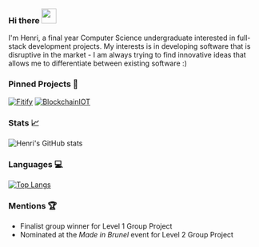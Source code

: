### Hi there <img src="https://raw.githubusercontent.com/MartinHeinz/MartinHeinz/master/wave.gif" width="30px">

I'm Henri, a final year Computer Science undergraduate interested in full-stack development projects. My interests is in developing software that is disruptive in the market - I am always trying to find innovative ideas that allows me to differentiate between existing software :)

### Pinned Projects 📌

[![Fitify](https://github-readme-stats.vercel.app/api/pin/?username=hkoci&repo=Fitify)](https://github.com/hkoci/Fitify)  [![BlockchainIOT](https://github-readme-stats.vercel.app/api/pin/?username=hkoci&repo=BlockchainIOT)](https://github.com/hkoci/BlockchainIOT)

### Stats 📈

![Henri's GitHub stats](https://github-readme-stats.vercel.app/api?username=hkoci&count_private=true&show_icons=true&layout=compact&theme=vue) 

### Languages 💻

[![Top Langs](https://github-readme-stats.vercel.app/api/top-langs/?username=hkoci&layout=compact)](https://github.com/hkoci)

### Mentions 🏆

- Finalist group winner for Level 1 Group Project
- Nominated at the *Made in Brunel* event for Level 2 Group Project

